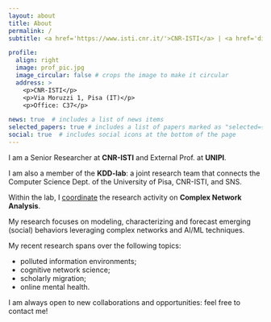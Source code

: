 ```yaml
---
layout: about
title: About
permalink: /
subtitle: <a href='https://www.isti.cnr.it/'>CNR-ISTI</a> | <a href='di.unipi.it'>University of Pisa</a> | <a href='http://kdd.isti.cnr.it/'>KDD Lab</a>. 

profile:
  align: right
  image: prof_pic.jpg
  image_circular: false # crops the image to make it circular
  address: >
    <p>CNR-ISTI</p>
    <p>Via Moruzzi 1, Pisa (IT)</p>
    <p>Office: C37</p>

news: true  # includes a list of news items
selected_papers: true # includes a list of papers marked as "selected={true}"
social: true  # includes social icons at the bottom of the page
---
```


I am a Senior Researcher at **CNR-ISTI** and External Prof. at **UNIPI**.

I am also a member of the **KDD-lab**: a joint research team that connects the Computer Science Dept. of the University of Pisa, CNR-ISTI, and SNS.

Within the lab, I <u>coordinate</u> the research activity on **Complex Network Analysis**.

My research focuses on modeling, characterizing and forecast emerging (social) behaviors leveraging complex networks and AI/ML techniques.

My recent research spans over the following topics:
- polluted information environments;
- cognitive network science;
- scholarly migration;
- online mental health.

I am always open to new collaborations and opportunities: feel free to contact me!

<!---
Write your biography here. Tell the world about yourself. Link to your favorite [subreddit](http://reddit.com). You can put a picture in, too. The code is already in, just name your picture `prof_pic.jpg` and put it in the `img/` folder.

Put your address / P.O. box / other info right below your picture. You can also disable any these elements by editing `profile` property of the YAML header of your `_pages/about.md`. Edit `_bibliography/papers.bib` and Jekyll will render your [publications page](/al-folio/publications/) automatically.

Link to your social media connections, too. This theme is set up to use [Font Awesome icons](http://fortawesome.github.io/Font-Awesome/) and [Academicons](https://jpswalsh.github.io/academicons/), like the ones below. Add your Facebook, Twitter, LinkedIn, Google Scholar, or just disable all of them.

-->